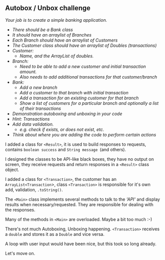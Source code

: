 ## Autobox / Unbox challenge

*Your job is to create a simple banking application.*

- *There should be a Bank class*
- *It should have an arraylist of Branches*
- *Each Branch should have an arraylist of Customers*
- *The Customer class should have an arraylist of Doubles (transactions)*
- *Customer:*
  - *Name, and the ArrayList of doubles.*
- *Branch:*
  - *Need to be able to add a new customer and initial transaction amount.*
  - *Also needs to add additional transactions for that customer/branch*
- *Bank:*
  - *Add a new branch*
  - *Add a customer to that branch with initial transaction*
  - *Add a transaction for an existing customer for that branch*
  - *Show a list of customers for a particular branch and optionally a list of their transactions*
- *Demonstration autoboxing and unboxing in your code*
- *Hint: Transactions*
- *Add data validation.*
  - *e.g. check if exists, or does not exist, etc.*
- *Think about where you are adding the code to perform certain actions*



I added a class for `<Result>`, it is used to build responses to requests, contains `boolean success` and `String message `(and others).

I designed the classes to be API-like black boxes, they have no output on screen, they receive requests and return responses in a `<Result>` class object. 

I added a class for `<Transaction>`, the customer has an `ArrayList<Transaction`>, class `<Transaction>` is responsible for it's own add, validation, `.toString()`.

The `<Main>` class implements several methods to talk to the *'API'* and display results when necessary/requested. They are responsible for dealing with the responses.

Many of the methods in `<Main>` are overloaded. Maybe a bit too much :-)

There's not much Autoboxing, Unboxing happening. `<Transaction>` receives a `double` and stores it as a `Double` and vice versa.

A loop with user input would have been nice, but this took so long already.

Let's move on.